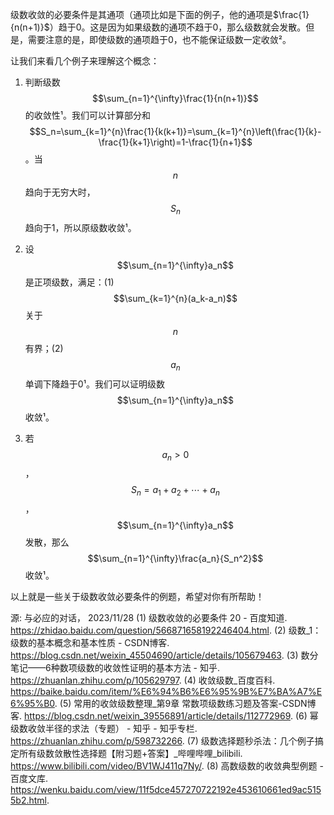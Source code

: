 级数收敛的必要条件是其通项（通项比如是下面的例子，他的通项是$\frac{1}{n(n+1)}$）趋于0。这是因为如果级数的通项不趋于0，那么级数就会发散。但是，需要注意的是，即使级数的通项趋于0，也不能保证级数一定收敛²。

让我们来看几个例子来理解这个概念：

1. 判断级数 $$\sum_{n=1}^{\infty}\frac{1}{n(n+1)}$$ 的收敛性¹。我们可以计算部分和 $$S_n=\sum_{k=1}^{n}\frac{1}{k(k+1)}=\sum_{k=1}^{n}\left(\frac{1}{k}-\frac{1}{k+1}\right)=1-\frac{1}{n+1}$$。当 $$n$$ 趋向于无穷大时，$$S_n$$ 趋向于1，所以原级数收敛¹。

2. 设 $$\sum_{n=1}^{\infty}a_n$$ 是正项级数，满足：(1) $$\sum_{k=1}^{n}(a_k-a_n)$$ 关于 $$n$$ 有界；(2) $$a_n$$ 单调下降趋于0¹。我们可以证明级数 $$\sum_{n=1}^{\infty}a_n$$ 收敛¹。

3. 若 $$a_n>0$$，$$S_n=a_1+a_2+\cdots+a_n$$，$$\sum_{n=1}^{\infty}a_n$$ 发散，那么 $$\sum_{n=1}^{\infty}\frac{a_n}{S_n^2}$$ 收敛¹。

以上就是一些关于级数收敛必要条件的例题，希望对你有所帮助！

源: 与必应的对话， 2023/11/28
(1) 级数收敛的必要条件 20 - 百度知道. https://zhidao.baidu.com/question/566871658192246404.html.
(2) 级数_1：级数的基本概念和基本性质 - CSDN博客. https://blog.csdn.net/weixin_45504690/article/details/105679463.
(3) 数分笔记——6种数项级数的收敛性证明的基本方法 - 知乎. https://zhuanlan.zhihu.com/p/105629797.
(4) 收敛级数_百度百科. https://baike.baidu.com/item/%E6%94%B6%E6%95%9B%E7%BA%A7%E6%95%B0.
(5) 常用的收敛级数整理_第9章 常数项级数练习题及答案-CSDN博客. https://blog.csdn.net/weixin_39556891/article/details/112772969.
(6) 幂级数收敛半径的求法（专题） - 知乎 - 知乎专栏. https://zhuanlan.zhihu.com/p/598732266.
(7) 级数选择题秒杀法：几个例子搞定所有级数敛散性选择题【附习题+答案】_哔哩哔哩_bilibili. https://www.bilibili.com/video/BV1WJ411q7Ny/.
(8) 高数级数的收敛典型例题 - 百度文库. https://wenku.baidu.com/view/11f5dce457270722192e453610661ed9ac5155b2.html.
